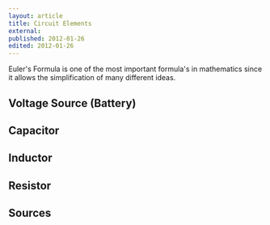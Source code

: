 ```yaml
---
layout: article
title: Circuit Elements
external:
published: 2012-01-26
edited: 2012-01-26
---
```


Euler's Formula is one of the most important formula's in mathematics since it allows the simplification of many different ideas.

## Voltage Source (Battery)

## Capacitor

## Inductor

## Resistor


## Sources
